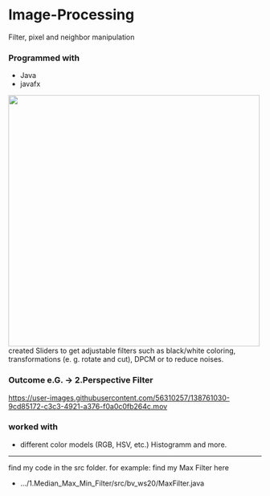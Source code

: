 # Image-Processing
Filter, pixel and neighbor manipulation

### Programmed with
- Java
- javafx

<img width="500" src="https://user-images.githubusercontent.com/56310257/137785007-ff00bfb7-2201-4cf9-84e9-21282e65ca07.png">
created Sliders to get adjustable filters such as black/white coloring, transformations (e. g. rotate and cut), DPCM or to reduce noises.

### Outcome e.G. -> 2.Perspective Filter
https://user-images.githubusercontent.com/56310257/138761030-9cd85172-c3c3-4921-a376-f0a0c0fb264c.mov

### worked with 
- different color models (RGB, HSV, etc.) Histogramm and more.

_______________________________________________________________

find my code in the src folder.
for example:
find my Max Filter here
- .../1.Median_Max_Min_Filter/src/bv_ws20/MaxFilter.java
